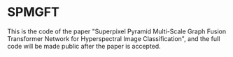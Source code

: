 # SPMGFT
This is the code of the paper "Superpixel Pyramid Multi-Scale Graph Fusion Transformer Network for Hyperspectral Image Classification", and the full code will be made public after the paper is accepted.
